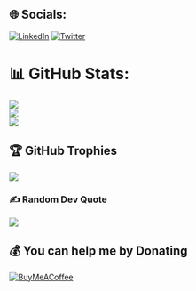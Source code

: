 ## 🌐 Socials:
[![LinkedIn](https://img.shields.io/badge/LinkedIn-%230077B5.svg?logo=linkedin&logoColor=white)](https://linkedin.com/in/wilfred-njuguna-2960aa176) [![Twitter](https://img.shields.io/badge/Twitter-%231DA1F2.svg?logo=Twitter&logoColor=white)](https://twitter.com/__willy__) 

# 📊 GitHub Stats:
![](https://github-readme-stats.vercel.app/api?username=mwash-fred&theme=dark&hide_border=false&include_all_commits=false&count_private=false)<br/>
![](https://github-readme-streak-stats.herokuapp.com/?user=mwash-fred&theme=dark&hide_border=false)<br/>
![](https://github-readme-stats.vercel.app/api/top-langs/?username=mwash-fred&theme=dark&hide_border=false&include_all_commits=false&count_private=false&layout=compact)

## 🏆 GitHub Trophies
![](https://github-profile-trophy.vercel.app/?username=mwash-fred&theme=darkhub&no-frame=true&no-bg=false&margin-w=4)

### ✍️ Random Dev Quote
![](https://quotes-github-readme.vercel.app/api?type=horizontal&theme=radical)


  ## 💰 You can help me by Donating
  [![BuyMeACoffee](https://img.shields.io/badge/Buy%20Me%20a%20Coffee-ffdd00?style=for-the-badge&logo=buy-me-a-coffee&logoColor=black)](https://buymeacoffee.com/codex254) 

  
<!-- Proudly created with GPRM ( https://gprm.itsvg.in ) -->
